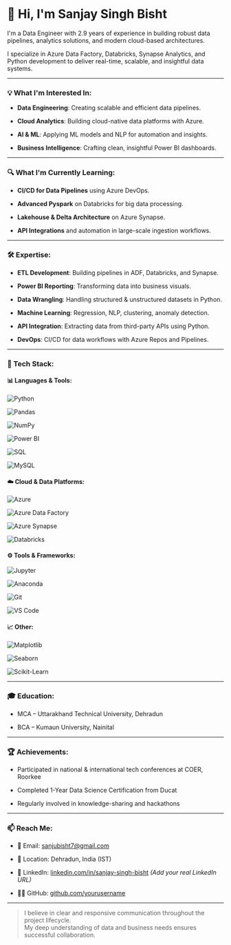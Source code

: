 # 👋 Hi, I'm Sanjay Singh Bisht

I'm a Data Engineer with 2.9 years of experience in building robust data pipelines, analytics solutions, and modern cloud-based architectures.  

I specialize in Azure Data Factory, Databricks, Synapse Analytics, and Python development to deliver real-time, scalable, and insightful data systems.

---

### 💡 What I'm Interested In:

- **Data Engineering**: Creating scalable and efficient data pipelines.

- **Cloud Analytics**: Building cloud-native data platforms with Azure.

- **AI & ML**: Applying ML models and NLP for automation and insights.

- **Business Intelligence**: Crafting clean, insightful Power BI dashboards.

---

### 🔍 What I'm Currently Learning:

- **CI/CD for Data Pipelines** using Azure DevOps.

- **Advanced Pyspark** on Databricks for big data processing.

- **Lakehouse & Delta Architecture** on Azure Synapse.

- **API Integrations** and automation in large-scale ingestion workflows.

---

### 🛠️ Expertise:

- **ETL Development**: Building pipelines in ADF, Databricks, and Synapse.

- **Power BI Reporting**: Transforming data into business visuals.

- **Data Wrangling**: Handling structured & unstructured datasets in Python.

- **Machine Learning**: Regression, NLP, clustering, anomaly detection.

- **API Integration**: Extracting data from third-party APIs using Python.

- **DevOps**: CI/CD for data workflows with Azure Repos and Pipelines.

---

### 🧰 Tech Stack:

#### 📊 Languages & Tools:

![Python](https://img.shields.io/badge/Python-3670A0?logo=python&logoColor=fff)

![Pandas](https://img.shields.io/badge/Pandas-150458?logo=pandas&logoColor=white)

![NumPy](https://img.shields.io/badge/NumPy-013243?logo=numpy)

![Power BI](https://img.shields.io/badge/Power%20BI-F2C811?logo=powerbi&logoColor=black)

![SQL](https://img.shields.io/badge/SQL-4479A1?logo=postgresql&logoColor=white)

![MySQL](https://img.shields.io/badge/MySQL-005C84?logo=mysql&logoColor=white)

#### ☁️ Cloud & Data Platforms:

![Azure](https://img.shields.io/badge/Azure-0078D4?logo=microsoftazure&logoColor=white)

![Azure Data Factory](https://img.shields.io/badge/Data%20Factory-0078D4?logo=microsoftazure)

![Azure Synapse](https://img.shields.io/badge/Synapse%20Analytics-008AD7?logo=microsoftazure)

![Databricks](https://img.shields.io/badge/Databricks-E42B2B?logo=databricks&logoColor=white)

#### ⚙️ Tools & Frameworks:

![Jupyter](https://img.shields.io/badge/Jupyter-F37626?logo=jupyter&logoColor=white)

![Anaconda](https://img.shields.io/badge/Anaconda-44A833?logo=anaconda&logoColor=white)

![Git](https://img.shields.io/badge/Git-F05032?logo=git&logoColor=white)

![VS Code](https://img.shields.io/badge/VS%20Code-007ACC?logo=visualstudiocode&logoColor=white)

#### 📈 Other:

![Matplotlib](https://img.shields.io/badge/Matplotlib-11557C?logo=python&logoColor=white)

![Seaborn](https://img.shields.io/badge/Seaborn-446e9b?logo=python&logoColor=white)

![Scikit-Learn](https://img.shields.io/badge/Scikit--Learn-F7931E?logo=scikitlearn&logoColor=white)

---

### 🎓 Education:

- MCA – Uttarakhand Technical University, Dehradun  

- BCA – Kumaun University, Nainital  

---

### 🏆 Achievements:

- Participated in national & international tech conferences at COER, Roorkee  

- Completed 1-Year Data Science Certification from Ducat  

- Regularly involved in knowledge-sharing and hackathons

---

### 📫 Reach Me:

- 📧 Email: sanjubisht7@gmail.com  

- 📍 Location: Dehradun, India (IST)  

- 🔗 LinkedIn: [linkedin.com/in/sanjay-singh-bisht](#) *(Add your real LinkedIn URL)*  

- 🧑‍💻 GitHub: [github.com/yourusername](https://github.com/yourusername)

---
> I believe in clear and responsive communication throughout the project lifecycle.  
> My deep understanding of data and business needs ensures successful collaboration.
 
